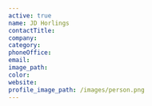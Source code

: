 ```yaml
---
active: true
name: JD Horlings
contactTitle:
company:
category:
phoneOffice:
email:
image_path:
color:
website:
profile_image_path: /images/person.png
---
```

